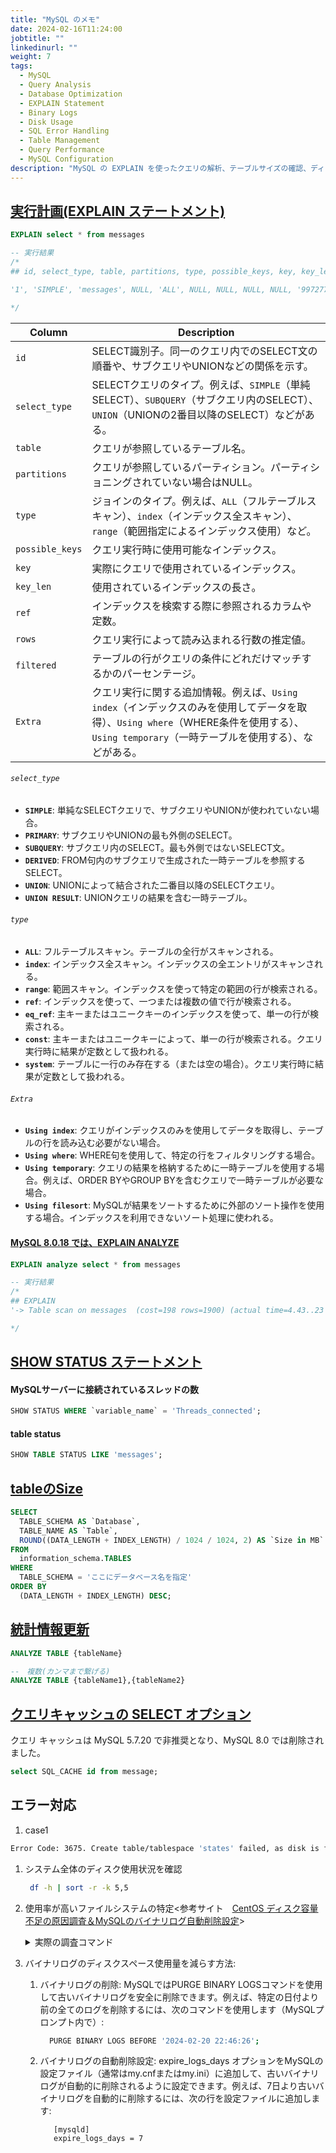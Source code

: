 ```yaml
---
title: "MySQL のメモ"
date: 2024-02-16T11:24:00
jobtitle: ""
linkedinurl: ""
weight: 7
tags:
  - MySQL
  - Query Analysis
  - Database Optimization
  - EXPLAIN Statement
  - Binary Logs
  - Disk Usage
  - SQL Error Handling
  - Table Management
  - Query Performance
  - MySQL Configuration
description: "MySQL の EXPLAIN を使ったクエリの解析、テーブルサイズの確認、ディスク管理、バイナリログの削除など、パフォーマンス最適化や問題解決に役立つコマンドと手法を解説。"
---
```



## [実行計画(EXPLAIN ステートメント)](https://dev.mysql.com/doc/refman/8.0/ja/explain.html)

```sql
EXPLAIN select * from messages

-- 実行結果
/*
## id, select_type, table, partitions, type, possible_keys, key, key_len, ref, rows, filtered, Extra

'1', 'SIMPLE', 'messages', NULL, 'ALL', NULL, NULL, NULL, NULL, '997277', '100.00', NULL

*/
```

| Column        | Description |
|---------------|-------------|
| `id`          | SELECT識別子。同一のクエリ内でのSELECT文の順番や、サブクエリやUNIONなどの関係を示す。 |
| `select_type` | SELECTクエリのタイプ。例えば、`SIMPLE`（単純SELECT）、`SUBQUERY`（サブクエリ内のSELECT）、`UNION`（UNIONの2番目以降のSELECT）などがある。 |
| `table`       | クエリが参照しているテーブル名。 |
| `partitions`  | クエリが参照しているパーティション。パーティショニングされていない場合はNULL。 |
| `type`        | ジョインのタイプ。例えば、`ALL`（フルテーブルスキャン）、`index`（インデックス全スキャン）、`range`（範囲指定によるインデックス使用）など。 |
| `possible_keys` | クエリ実行時に使用可能なインデックス。 |
| `key`         | 実際にクエリで使用されているインデックス。 |
| `key_len`     | 使用されているインデックスの長さ。 |
| `ref`         | インデックスを検索する際に参照されるカラムや定数。 |
| `rows`        | クエリ実行によって読み込まれる行数の推定値。 |
| `filtered`    | テーブルの行がクエリの条件にどれだけマッチするかのパーセンテージ。 |
| `Extra`       | クエリ実行に関する追加情報。例えば、`Using index`（インデックスのみを使用してデータを取得）、`Using where`（WHERE条件を使用する）、`Using temporary`（一時テーブルを使用する）、などがある。 |

###### `select_type`

- **`SIMPLE`**: 単純なSELECTクエリで、サブクエリやUNIONが使われていない場合。
- **`PRIMARY`**: サブクエリやUNIONの最も外側のSELECT。
- **`SUBQUERY`**: サブクエリ内のSELECT。最も外側ではないSELECT文。
- **`DERIVED`**: FROM句内のサブクエリで生成された一時テーブルを参照するSELECT。
- **`UNION`**: UNIONによって結合された二番目以降のSELECTクエリ。
- **`UNION RESULT`**: UNIONクエリの結果を含む一時テーブル。

###### `type`

- **`ALL`**: フルテーブルスキャン。テーブルの全行がスキャンされる。
- **`index`**: インデックス全スキャン。インデックスの全エントリがスキャンされる。
- **`range`**: 範囲スキャン。インデックスを使って特定の範囲の行が検索される。
- **`ref`**: インデックスを使って、一つまたは複数の値で行が検索される。
- **`eq_ref`**: 主キーまたはユニークキーのインデックスを使って、単一の行が検索される。
- **`const`**: 主キーまたはユニークキーによって、単一の行が検索される。クエリ実行時に結果が定数として扱われる。
- **`system`**: テーブルに一行のみ存在する（または空の場合）。クエリ実行時に結果が定数として扱われる。

###### `Extra`

- **`Using index`**: クエリがインデックスのみを使用してデータを取得し、テーブルの行を読み込む必要がない場合。
- **`Using where`**: WHERE句を使用して、特定の行をフィルタリングする場合。
- **`Using temporary`**: クエリの結果を格納するために一時テーブルを使用する場合。例えば、ORDER BYやGROUP BYを含むクエリで一時テーブルが必要な場合。
- **`Using filesort`**: MySQLが結果をソートするために外部のソート操作を使用する場合。インデックスを利用できないソート処理に使われる。

#### [MySQL 8.0.18 では、EXPLAIN ANALYZE](https://dev.mysql.com/doc/refman/8.0/ja/explain.html)

```sql
EXPLAIN analyze select * from messages

-- 実行結果
/*
## EXPLAIN
'-> Table scan on messages  (cost=198 rows=1900) (actual time=4.43..23 rows=1900 loops=1)\n'

*/
```

## [SHOW STATUS ステートメント](https://dev.mysql.com/doc/refman/8.0/ja/show-status.html)

#### MySQLサーバーに接続されているスレッドの数

```sql
SHOW STATUS WHERE `variable_name` = 'Threads_connected';
```

#### table status

```sql
SHOW TABLE STATUS LIKE 'messages';
```

## [tableのSize](https://dev.mysql.com/doc/refman/8.0/ja/information-schema-introduction.html)

```sql
SELECT 
  TABLE_SCHEMA AS `Database`, 
  TABLE_NAME AS `Table`, 
  ROUND((DATA_LENGTH + INDEX_LENGTH) / 1024 / 1024, 2) AS `Size in MB`
FROM 
  information_schema.TABLES
WHERE 
  TABLE_SCHEMA = 'ここにデータベース名を指定'
ORDER BY 
  (DATA_LENGTH + INDEX_LENGTH) DESC;
```

## [統計情報更新](https://dev.mysql.com/doc/refman/8.0/ja/analyze-table.html)

```sql
ANALYZE TABLE {tableName}

--　複数(カンマまで繋げる)
ANALYZE TABLE {tableName1},{tableName2}
```

## [クエリキャッシュの SELECT オプション](https://dev.mysql.com/doc/refman/5.7/en/query-cache-in-select.html)

クエリ キャッシュは MySQL 5.7.20 で非推奨となり、MySQL 8.0 では削除されました。

```sql
select SQL_CACHE id from message;
```

## エラー対応

1. case1

```bash
Error Code: 3675. Create table/tablespace 'states' failed, as disk is full
```

  1. システム全体のディスク使用状況を確認

     ```bash
      df -h | sort -r -k 5,5
     ```

  2. 使用率が高いファイルシステムの特定<参考サイト　[CentOS ディスク容量不足の原因調査＆MySQLのバイナリログ自動削除設定](https://qiita.com/myzkyy/items/53e985cf028e3c3edfe5)>

      <details><summary>実際の調査コマンド</summary>

        ```bash
            bash-4.4## du -sh /*
            0 /bin
            4.0K /boot
            0 /dev
            28K /docker-entrypoint-initdb.d
            0 /entrypoint.sh
            3.1M /etc
            4.0K /home
            0 /lib
            0 /lib64
            4.0K /media
            4.0K /mnt
            4.0K /opt
            du: cannot read directory '/proc/1/task/1/fdinfo': Permission denied
            du: cannot read directory '/proc/1/task/208/fdinfo': Permission denied
            du: cannot read directory '/proc/1/task/211/fdinfo': Permission denied
            du: cannot read directory '/proc/1/task/212/fdinfo': Permission denied
            du: cannot read directory '/proc/1/task/213/fdinfo': Permission denied
            du: cannot read directory '/proc/1/task/214/fdinfo': Permission denied
            du: cannot read directory '/proc/1/task/215/fdinfo': Permission denied
            du: cannot read directory '/proc/1/task/216/fdinfo': Permission denied
            du: cannot read directory '/proc/1/task/217/fdinfo': Permission denied
            du: cannot read directory '/proc/1/task/218/fdinfo': Permission denied
            du: cannot read directory '/proc/1/task/219/fdinfo': Permission denied
            du: cannot read directory '/proc/1/task/220/fdinfo': Permission denied
            du: cannot read directory '/proc/1/task/222/fdinfo': Permission denied
            du: cannot read directory '/proc/1/task/223/fdinfo': Permission denied
            du: cannot read directory '/proc/1/task/224/fdinfo': Permission denied
            du: cannot read directory '/proc/1/task/225/fdinfo': Permission denied
            du: cannot read directory '/proc/1/task/226/fdinfo': Permission denied
            du: cannot read directory '/proc/1/task/227/fdinfo': Permission denied
            du: cannot read directory '/proc/1/task/232/fdinfo': Permission denied
            du: cannot read directory '/proc/1/task/233/fdinfo': Permission denied
            du: cannot read directory '/proc/1/task/234/fdinfo': Permission denied
            du: cannot read directory '/proc/1/task/235/fdinfo': Permission denied
            du: cannot read directory '/proc/1/task/236/fdinfo': Permission denied
            du: cannot read directory '/proc/1/task/237/fdinfo': Permission denied
            du: cannot read directory '/proc/1/task/238/fdinfo': Permission denied
            du: cannot read directory '/proc/1/task/239/fdinfo': Permission denied
            du: cannot read directory '/proc/1/task/240/fdinfo': Permission denied
            du: cannot read directory '/proc/1/task/241/fdinfo': Permission denied
            du: cannot read directory '/proc/1/task/245/fdinfo': Permission denied
            du: cannot read directory '/proc/1/task/246/fdinfo': Permission denied
            du: cannot read directory '/proc/1/task/247/fdinfo': Permission denied
            du: cannot read directory '/proc/1/task/248/fdinfo': Permission denied
            du: cannot read directory '/proc/1/task/249/fdinfo': Permission denied
            du: cannot read directory '/proc/1/task/250/fdinfo': Permission denied
            du: cannot read directory '/proc/1/task/251/fdinfo': Permission denied
            du: cannot read directory '/proc/1/task/252/fdinfo': Permission denied
            du: cannot read directory '/proc/1/task/253/fdinfo': Permission denied
            du: cannot read directory '/proc/1/task/255/fdinfo': Permission denied
            du: cannot read directory '/proc/1/task/256/fdinfo': Permission denied
            du: cannot read directory '/proc/1/task/257/fdinfo': Permission denied
            du: cannot read directory '/proc/1/map_files': Permission denied
            du: cannot read directory '/proc/1/fdinfo': Permission denied
            du: cannot access '/proc/281/task/281/fd/3': No such file or directory
            du: cannot access '/proc/281/task/281/fdinfo/3': No such file or directory
            du: cannot access '/proc/281/task/283/fd/3': No such file or directory
            du: cannot access '/proc/281/task/283/fdinfo/3': No such file or directory
            du: cannot access '/proc/281/fd/3': No such file or directory
            du: cannot access '/proc/281/fdinfo/3': No such file or directory
            0 /proc
            20K /root
            32K /run
            0 /sbin
            4.0K /srv
            0 /sys
            4.0K /tmp

            541M /usr
            39G /var
            bash-4.4## 
            bash-4.4## du -sh /var/*
            4.0K /var/adm
            28K /var/cache
            4.0K /var/db
            4.0K /var/empty
            4.0K /var/ftp
            4.0K /var/games
            4.0K /var/gopher
            12K /var/kerberos
            39G /var/lib
            4.0K /var/local
            0 /var/lock
            4.0K /var/log
            0 /var/mail
            4.0K /var/nis
            4.0K /var/opt
            4.0K /var/preserve
            0 /var/run
            12K /var/spool
            4.0K /var/tmp
            4.0K /var/yp
            bash-4.4## du -sh /var/lib/*
            16K /var/lib/alternatives
            988K /var/lib/dnf
            4.0K /var/lib/games
            4.0K /var/lib/misc
            39G /var/lib/mysql
            4.0K /var/lib/mysql-files
            4.0K /var/lib/mysql-keyring
            11M /var/lib/rpm
            4.0K /var/lib/rpm-state
            8.0K /var/lib/selinux
            4.0K /var/lib/supportinfo
            bash-4.4## du -sh /var/lib/mysql/*
            192K /var/lib/mysql/##ib_16384_0.dblwr
            8.2M /var/lib/mysql/##ib_16384_1.dblwr
            101M /var/lib/mysql/##innodb_redo
            804K /var/lib/mysql/##innodb_temp
            44K /var/lib/mysql/0b8459b69ac1.log
            148K /var/lib/mysql/attendances
            4.0K /var/lib/mysql/auto.cnf
            4.0K /var/lib/mysql/binlog.000061
            32K /var/lib/mysql/binlog.000062
            4.0K /var/lib/mysql/binlog.000063
            4.0K /var/lib/mysql/binlog.000064
            4.0K /var/lib/mysql/binlog.000065
            4.0K /var/lib/mysql/binlog.000066
            4.0K /var/lib/mysql/binlog.000067
            4.0K /var/lib/mysql/binlog.000068
            32K /var/lib/mysql/binlog.000069
            52K /var/lib/mysql/binlog.000070
            1.3M /var/lib/mysql/binlog.000071
            15M /var/lib/mysql/binlog.000072
            32K /var/lib/mysql/binlog.000073
            8.0K /var/lib/mysql/binlog.000074
            1.1G /var/lib/mysql/binlog.000075
            1.1G /var/lib/mysql/binlog.000076
            1.1G /var/lib/mysql/binlog.000077
            1.1G /var/lib/mysql/binlog.000078
            1.1G /var/lib/mysql/binlog.000079
            1.1G /var/lib/mysql/binlog.000080
            1.1G /var/lib/mysql/binlog.000081
            285M /var/lib/mysql/binlog.000082
            2.5M /var/lib/mysql/binlog.000083
            1.1G /var/lib/mysql/binlog.000084
            1.1G /var/lib/mysql/binlog.000085
            1.1G /var/lib/mysql/binlog.000086
            1.1G /var/lib/mysql/binlog.000087
            732M /var/lib/mysql/binlog.000088
            1.1G /var/lib/mysql/binlog.000089
            1.1G /var/lib/mysql/binlog.000090
            1.1G /var/lib/mysql/binlog.000091
            1.1G /var/lib/mysql/binlog.000092
            1.1G /var/lib/mysql/binlog.000093
            1.1G /var/lib/mysql/binlog.000094
            1.1G /var/lib/mysql/binlog.000095
            1.1G /var/lib/mysql/binlog.000096
            1.1G /var/lib/mysql/binlog.000097
            1.1G /var/lib/mysql/binlog.000098
            1.1G /var/lib/mysql/binlog.000099
            1.1G /var/lib/mysql/binlog.000100
            1.1G /var/lib/mysql/binlog.000101
            1.1G /var/lib/mysql/binlog.000102
            1.1G /var/lib/mysql/binlog.000103
            1.1G /var/lib/mysql/binlog.000104
            1.1G /var/lib/mysql/binlog.000105
            734M /var/lib/mysql/binlog.000106
            1.1G /var/lib/mysql/binlog.000107
            1.1G /var/lib/mysql/binlog.000108
            1.1G /var/lib/mysql/binlog.000109
            1.1G /var/lib/mysql/binlog.000110
            1.1G /var/lib/mysql/binlog.000111
            1.1G /var/lib/mysql/binlog.000112
            259M /var/lib/mysql/binlog.000113
            367M /var/lib/mysql/binlog.000114
            4.0K /var/lib/mysql/binlog.000115
            4.0K /var/lib/mysql/binlog.index
            4.0K /var/lib/mysql/ca-key.pem
            4.0K /var/lib/mysql/ca.pem
            4.0K /var/lib/mysql/client-cert.pem
            4.0K /var/lib/mysql/client-key.pem
            1.3M /var/lib/mysql/conference
            266M /var/lib/mysql/contacts
            420K /var/lib/mysql/emergencys
            24K /var/lib/mysql/ib_buffer_pool
            0 /var/lib/mysql/ib_buffer_pool.incomplete
            12M /var/lib/mysql/ibdata1
            12M /var/lib/mysql/ibtmp1
            148K /var/lib/mysql/monitorings
            36K /var/lib/mysql/mysql
            31M /var/lib/mysql/mysql.ibd
            0 /var/lib/mysql/mysql.sock
            1.7M /var/lib/mysql/performance_schema
            4.0K /var/lib/mysql/private_key.pem
            4.0K /var/lib/mysql/public_key.pem
            4.0K /var/lib/mysql/server-cert.pem
            4.0K /var/lib/mysql/server-key.pem
            116K /var/lib/mysql/sys
            977M /var/lib/mysql/undo_001
            241M /var/lib/mysql/undo_002

        ```

      </details>
  3. バイナリログのディスクスペース使用量を減らす方法:
     1. バイナリログの削除: MySQLではPURGE BINARY LOGSコマンドを使用して古いバイナリログを安全に削除できます。例えば、特定の日付より前の全てのログを削除するには、次のコマンドを使用します（MySQLプロンプト内で）:

        ```bash
          PURGE BINARY LOGS BEFORE '2024-02-20 22:46:26';
        ```

     2. バイナリログの自動削除設定: expire_logs_days オプションをMySQLの設定ファイル（通常はmy.cnfまたはmy.ini）に追加して、古いバイナリログが自動的に削除されるように設定できます。例えば、7日より古いバイナリログを自動的に削除するには、次の行を設定ファイルに追加します:

         ```config
            [mysqld]
            expire_logs_days = 7
         ```
